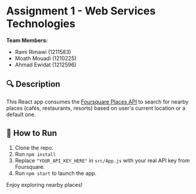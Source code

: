 # Assignment 1 - Web Services Technologies

**Team Members:**
- Rami Rimawi (1211583)
- Moath Mouadi (1210225)
- Ahmad Ewidat (1212596)

## 🔍 Description
This React app consumes the [Foursquare Places API](https://developer.foursquare.com/) to search for nearby places (cafés, restaurants, resorts) based on user's current location or a default one.

## 🚀 How to Run
1. Clone the repo.
2. Run `npm install`
3. Replace `"YOUR_API_KEY_HERE"` in `src/App.js` with your real API key from Foursquare.
4. Run `npm start` to launch the app.

Enjoy exploring nearby places!
